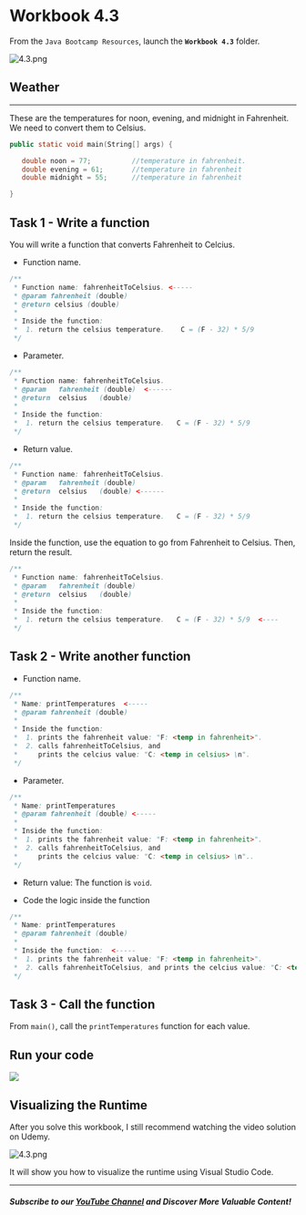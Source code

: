 # Workbook 4.3

From the `Java Bootcamp Resources`, launch the **`Workbook 4.3`** folder.

![4.3.png](https://firebasestorage.googleapis.com/v0/b/learnthepart-75aed.appspot.com/o/images%2F45585afb-2d3c-4372-a1ba-174db6fcfc01?alt=media&token=c91a5eda-829d-4bbf-950a-92bcf75db7f4)

## Weather
-------
These are the temperatures for noon, evening, and midnight in Fahrenheit. We need to convert them to Celsius.

```java
public static void main﻿(﻿String[] args﻿) {

   double noon = 77﻿;          //temperature in fahrenheit.
   double evening = 61﻿;       //temperature in fahrenheit
   double midnight = 55﻿;      //temperature in fahrenheit

}
```

## Task 1 - Write a function

You will write a function that converts Fahrenheit to Celcius.

- Function name.

```java
/**
 * Function name: fahrenheitToCelsius. <-----
 * @param fahrenheit (double)
 * @return celsius (double)
 *
 * Inside the function:
 *  1. return the celsius temperature.    C = (F - 32) * 5/9
 */
```

- Parameter.

```java
/**
 * Function name: fahrenheitToCelsius.
 * @param   fahrenheit (double)  <------
 * @return  celsius   (double)
 *
 * Inside the function:
 *  1. return the celsius temperature.   C = (F - 32) * 5/9
 */
```

- Return value.

```java
/**
 * Function name: fahrenheitToCelsius.
 * @param   fahrenheit (double)
 * @return  celsius   (double) <------
 *
 * Inside the function:
 *  1. return the celsius temperature.   C = (F - 32) * 5/9
 */
```

Inside the function, use the equation to go from Fahrenheit to Celsius. Then, return the result.

```java
/**
 * Function name: fahrenheitToCelsius.
 * @param   fahrenheit (double)
 * @return  celsius   (double)
 *
 * Inside the function:
 *  1. return the celsius temperature.   C = (F - 32) * 5/9  <----
 */
```

## Task 2 - Write another function

-  Function name.

```java
/**
 * Name: printTemperatures  <-----
 * @param fahrenheit (double) 
 *
 * Inside the function:
 *  1. prints the fahrenheit value: "F: <temp in fahrenheit>".
 *  2. calls fahrenheitToCelsius, and
 *     prints the celcius value: "C: <temp in celsius> \n".
 */
```

- Parameter.

```java
/**
 * Name: printTemperatures
 * @param fahrenheit (double) <-----
 *
 * Inside the function:
 *  1. prints the fahrenheit value: "F: <temp in fahrenheit>".
 *  2. calls fahrenheitToCelsius, and
 *     prints the celcius value: "C: <temp in celsius> \n"..
 */
```

- Return value: The function is `void`.

- Code the logic inside the function

```java
/**
 * Name: printTemperatures
 * @param fahrenheit (double)
 *
 * Inside the function:  <-----
 *  1. prints the fahrenheit value: "F: <temp in fahrenheit>".
 *  2. calls fahrenheitToCelsius, and prints the celcius value: "C: <temp in celsius> \n"..
 */
```

## Task 3 - Call the function

From `main()`, call the `printTemperatures` function for each value.

## Run your code

![](https://firebasestorage.googleapis.com/v0/b/learnthepart-75aed.appspot.com/o/images%2F668e8d4e-bcac-40ee-a9ae-7eb3ccb11992?alt=media&token=962bad7b-7a68-4710-95d4-a2391181c922)

## Visualizing the Runtime

After you solve this workbook, I still recommend watching the video solution on Udemy.

![4.3.png](https://firebasestorage.googleapis.com/v0/b/learnthepart-75aed.appspot.com/o/images%2F253e59f7-93fb-4c41-a1fd-d1ccdd8ef104?alt=media&token=ca70e078-f2de-45fc-92a0-fcfff7da990b)

It will show you how to visualize the runtime using Visual Studio Code.

----------
##### Subscribe to our [YouTube Channel](https://www.youtube.com/@RayanSlim087?sub_confirmation=1) and Discover More Valuable Content!